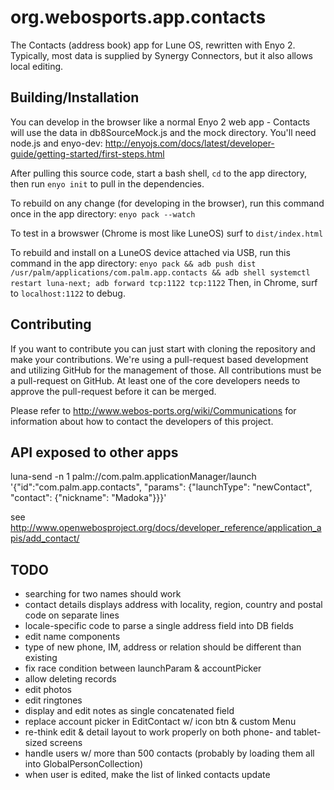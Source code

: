 org.webosports.app.contacts
===========================

The Contacts (address book) app for Lune OS, rewritten with Enyo 2.
Typically, most data is supplied by Synergy Connectors, but it also allows local editing.

## Building/Installation

You can develop in the browser like a normal Enyo 2 web app - 
Contacts will use the data in db8SourceMock.js and the mock directory.
You'll need node.js and enyo-dev: 
http://enyojs.com/docs/latest/developer-guide/getting-started/first-steps.html


After pulling this source code, start a bash shell, `cd` to the app directory, then run
`enyo init`
to pull in the dependencies.


To rebuild on any change (for developing in the browser), run this command once in the app directory:
`enyo pack --watch`

To test in a browswer (Chrome is most like LuneOS) surf to `dist/index.html`


To rebuild and install on a LuneOS device attached via USB, run this command in the app directory:
`enyo pack && adb push dist /usr/palm/applications/com.palm.app.contacts && adb shell systemctl restart luna-next; adb forward tcp:1122 tcp:1122`
Then, in Chrome, surf to `localhost:1122` to debug.

## Contributing

If you want to contribute you can just start with cloning the repository and make your contributions. 
We're using a pull-request based development and utilizing GitHub for the management of those. 
All contributions must be a pull-request on GitHub. At least one of the core developers needs to approve the pull-request before it can be merged.

Please refer to http://www.webos-ports.org/wiki/Communications for information about how to contact the developers of this project.

## API exposed to other apps
luna-send -n 1 palm://com.palm.applicationManager/launch '{"id":"com.palm.app.contacts", "params": {"launchType": "newContact", "contact": {"nickname": "Madoka"}}}'

see http://www.openwebosproject.org/docs/developer_reference/application_apis/add_contact/

## TODO
* searching for two names should work
* contact details displays address with locality, region, country and postal code on separate lines
* locale-specific code to parse a single address field into DB fields
* edit name components
* type of new phone, IM, address or relation should be different than existing
* fix race condition between launchParam & accountPicker
* allow deleting records
* edit photos
* edit ringtones
* display and edit notes as single concatenated field
* replace account picker in EditContact w/ icon btn & custom Menu
* re-think edit & detail layout to work properly on both phone- and tablet-sized screens
* handle users w/ more than 500 contacts (probably by loading them all into GlobalPersonCollection)
* when user is edited, make the list of linked contacts update

